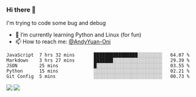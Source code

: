 ### Hi there 👋

I'm trying to code some bug and debug

- 🌱 I’m currently learning Python and Linux (for fun)
- 📫 How to reach me: [@AndyYuan-Oni](https://github.com/AndyYuan-Oni)


<!--START_SECTION:waka-->
```text
JavaScript  7 hrs 32 mins       ████████████████░░░░░░░░░   64.07 % 
Markdown    3 hrs 27 mins       ███████░░░░░░░░░░░░░░░░░░   29.39 % 
JSON        25 mins             █░░░░░░░░░░░░░░░░░░░░░░░░   03.55 % 
Python      15 mins             ░░░░░░░░░░░░░░░░░░░░░░░░░   02.21 % 
Git Config  5 mins              ░░░░░░░░░░░░░░░░░░░░░░░░░   00.73 %
```
<!--END_SECTION:waka-->

  <!--**AndyYuan-Oni/AndyYuan-Oni** is a ✨ _special_ ✨ repository because its `README.md` (this file) appears on your GitHub profile.-->
<!--[![Top Langs](https://github-readme-stats.vercel.app/api/top-langs/?username=AndyYUan-Oni&layout=compact)](https://github.com/AndyYUan-Oni/github-readme-stats)-->
<a href="https://github.com/AndyYUan-Oni/github-readme-stats">
  <img align="left" src="https://github-readme-stats.vercel.app/api?username=AndyYUan-Oni&hide=stars" />
</a>
<a href="https://github.com/AndyYUan-Oni/github-readme-stats">
  <img align="left" src="https://github-readme-stats.vercel.app/api/top-langs/?username=AndyYUan-Oni&layout=compact" />
</a>

